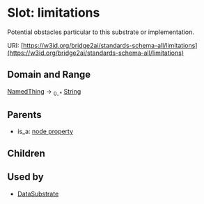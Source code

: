 
# Slot: limitations


Potential obstacles particular to this substrate or implementation.

URI: [https://w3id.org/bridge2ai/standards-schema-all/limitations](https://w3id.org/bridge2ai/standards-schema-all/limitations)


## Domain and Range

[NamedThing](NamedThing.md) &#8594;  <sub>0..\*</sub> [String](types/String.md)

## Parents

 *  is_a: [node property](node_property.md)

## Children


## Used by

 * [DataSubstrate](DataSubstrate.md)
